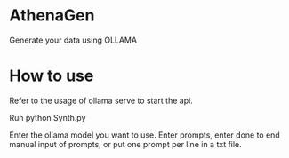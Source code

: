 # AthenaGen
Generate your data using OLLAMA
# How to use
Refer to the usage of ollama serve to start the api.

Run python Synth.py

Enter the ollama model you want to use.
Enter prompts, enter done to end manual input of prompts, or put one prompt per line in a txt file.